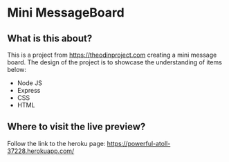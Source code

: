 # Mini MessageBoard

## What is this about?

This is a project from https://theodinproject.com creating a mini message board. The design of the project is to showcase the understanding of items below:

- Node JS
- Express
- CSS
- HTML

## Where to visit the live preview?

Follow the link to the heroku page: https://powerful-atoll-37228.herokuapp.com/
